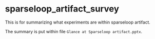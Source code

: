 # sparseloop_artifact_survey
This is for summarizing what experiments are within sparseloop artifact.

The summary is put within file `Glance at Sparseloop artifact.pptx`.
